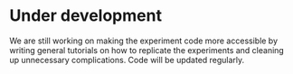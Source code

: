 # Under development

We are still working on making the experiment code more accessible by writing general tutorials on how to replicate the experiments and cleaning up unnecessary complications.
Code will be updated regularly. 
